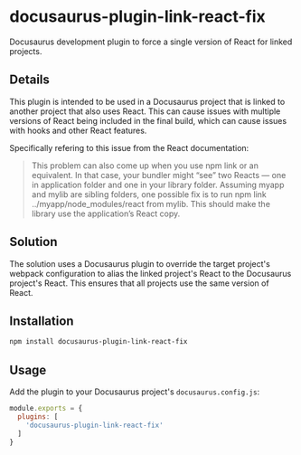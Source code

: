 # docusaurus-plugin-link-react-fix

Docusaurus development plugin to force a single version of React for linked projects.

## Details

This plugin is intended to be used in a Docusaurus project that is linked to another project that also uses React. This can cause issues with multiple versions of React being included in the final build, which can cause issues with hooks and other React features.

Specifically refering to this issue from the React documentation:

> This problem can also come up when you use npm link or an equivalent. In that case, your bundler might “see” two Reacts — one in application folder and one in your library folder. Assuming myapp and mylib are sibling folders, one possible fix is to run npm link ../myapp/node_modules/react from mylib. This should make the library use the application’s React copy.

## Solution

The solution uses a Docusaurus plugin to override the target project's webpack configuration to alias the linked project's React to the Docusaurus project's React. This ensures that all projects use the same version of React.

## Installation

```bash
npm install docusaurus-plugin-link-react-fix
```

## Usage

Add the plugin to your Docusaurus project's `docusaurus.config.js`:

```js
module.exports = {
  plugins: [
    'docusaurus-plugin-link-react-fix'
  ]
}
```